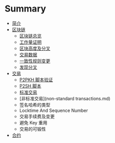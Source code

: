 # Summary

* [简介](README.md)
* [区块链](block_chain.md)
   * [区块链总览](block_chain_overview.md)
   * [工作量证明](proof_of_work.md)
   * [区块高度及分叉](block_height_and_forking.md)
   * [交易数据](transaction_data.md)
   * [一致性规则变更](consensus_rule_changes.md)
   * [发现分叉](detecting_forks.md)
* [交易](transactions.md)
   * [P2PKH 脚本验证](p2pkh_script_validation.md)
   * [P2SH 脚本](p2sh_scripts.md)
   * [标准交易](standard_transactions.md)
   * [非标准交易](non-standard transactions.md)
   * 签名哈希的类型
   * Locktime And Sequence Number
   * 交易手续费及变更
   * 避免 Key 重用
   * 交易的可锻性
* [合约](contracts.md)

